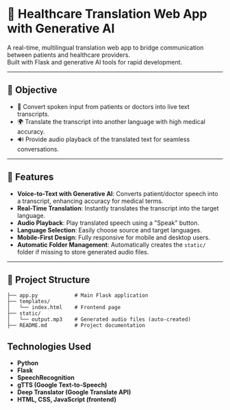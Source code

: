 # 🏥 Healthcare Translation Web App with Generative AI
A real-time, multilingual translation web app to bridge communication between patients and healthcare providers.  
Built with Flask and generative AI tools for rapid development.

---

## 🎯 Objective

- 🎤 Convert spoken input from patients or doctors into live text transcripts.
- 🌍 Translate the transcript into another language with high medical accuracy.
- 🔊 Provide audio playback of the translated text for seamless conversations.

---

## 🚀 Features

- **Voice-to-Text with Generative AI**: Converts patient/doctor speech into a transcript, enhancing accuracy for medical terms.
- **Real-Time Translation**: Instantly translates the transcript into the target language.
- **Audio Playback**: Play translated speech using a "Speak" button.
- **Language Selection**: Easily choose source and target languages.
- **Mobile-First Design**: Fully responsive for mobile and desktop users.
- **Automatic Folder Management**: Automatically creates the `static/` folder if missing to store generated audio files.

---

## 📂 Project Structure

```plaintext
├── app.py            # Main Flask application
├── templates/
│   └── index.html    # Frontend page
├── static/
│   └── output.mp3    # Generated audio files (auto-created)
├── README.md         # Project documentation
```
## Technologies Used

* **Python**
* **Flask**
* **SpeechRecognition**
* **gTTS (Google Text-to-Speech)**
* **Deep Translator (Google Translate API)**
* **HTML, CSS, JavaScript (frontend)**
